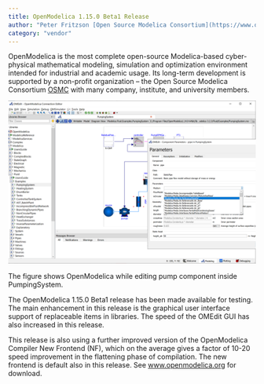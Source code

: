 ```yaml
---
title: OpenModelica 1.15.0 Beta1 Release
author: "Peter Fritzson [Open Source Modelica Consortium](https://www.openmodelica.org/)"
category: "vendor"
---
```


OpenModelica is the most complete open-source Modelica-based cyber-physical mathematical modeling,
simulation and optimization environment intended for industrial and academic usage.
Its long-term development is supported by a non-profit organization – the Open Source Modelica Consortium [OSMC](https://www.openmodelica.org/)
with many company, institute, and university members.

![](PumpingSystem.png)

The figure shows OpenModelica while editing pump component inside PumpingSystem.

The OpenModelica 1.15.0 Beta1 release has been made available for testing. The main enhancement in this release is the graphical user interface support of replaceable items in libraries. The speed of the OMEdit GUI has also increased in this release. 

This release is also using a further improved version of the OpenModelica Compiler New Frontend (NF), which on the average gives a factor of 10-20 speed improvement in the flattening phase of compilation. The new frontend is default also in this release. 
See www.openmodelica.org for download.
